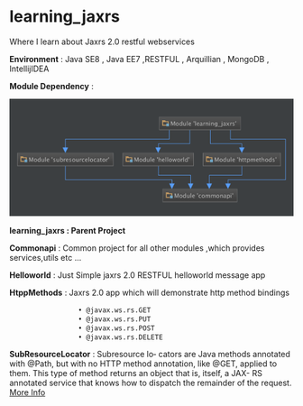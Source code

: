 learning_jaxrs
==============

Where I learn about Jaxrs 2.0 restful webservices

**Environment** :  Java SE8 , Java EE7 ,RESTFUL , Arquillian , MongoDB , IntellijIDEA
  
**Module Dependency** :

![module dependency](/commonapi/src/main/resources/modules.png?raw=true)

**learning_jaxrs : Parent Project**

 **Commonapi** :  Common project for all other modules ,which provides services,utils etc ...

 **Helloworld** : Just Simple jaxrs 2.0 RESTFUL helloworld message app

 **HtppMethods** : Jaxrs 2.0 app which will demonstrate http method bindings

                     • @javax.ws.rs.GET
                     • @javax.ws.rs.PUT
                     • @javax.ws.rs.POST
                     • @javax.ws.rs.DELETE
                     
  **SubResourceLocator** :   Subresource lo‐ cators are Java methods annotated with @Path, but with no HTTP method annotation, like @GET, applied to them. This type of method returns an object that is, itself, a JAX- RS annotated service that knows how to dispatch the remainder of the request.
                           [More Info](http://docs.oracle.com/javaee/6/tutorial/doc/gknav.html)
